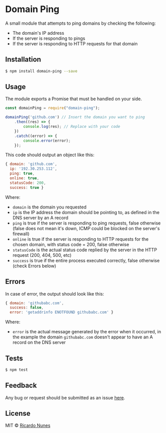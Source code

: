 # Domain Ping

A small module that attempts to ping domains by checking the following:

 - The domain's IP address
 - If the server is responding to pings
 - If the server is responding to HTTP requests for that domain

## Installation

```sh
$ npm install domain-ping --save
```

## Usage

The module exports a Promise that must be handled on your side.

```js
const domainPing = require("domain-ping");

domainPing('github.com') // Insert the domain you want to ping
    .then((res) => {
        console.log(res); // Replace with your code
    })
    .catch((error) => {
        console.error(error);
    });
```

This code should output an object like this:

```js
{ domain: 'github.com',
  ip: '192.30.253.112',
  ping: true,
  online: true,
  statusCode: 200,
  success: true }
```

Where:

 - `domain` is the domain you requested
 - `ip` is the IP address the domain should be pointing to, as defined in the DNS server by an A record
 - `ping` is true if the server is responding to ping requests, false otherwise (false does not mean it's down, ICMP could be blocked on the server's firewall)
 - `online` is true if the server is responding to HTTP requests for the chosen domain, with status code = 200, false otherwise
 - `statusCode` is the actual status code replied by the server in the HTTP request (200, 404, 500, etc)
 - `success` is true if the entire process executed correctly, false otherwise (check Errors below)

## Errors

In case of error, the output should look like this:

```js
{ domain: 'githubabc.com',
  success: false,
  error: 'getaddrinfo ENOTFOUND githubabc.com' }
```

Where:

 - `error` is the actual message generated by the error when it occurred, in the example the domain `githubabc.com` doesn't appear to have an A record on the DNS server

## Tests

```sh
$ npm test
```

## Feedback

Any bug or request should be submitted as an issue [here](https://github.com/ricardonunesdev/domain-ping/issues).

## License

MIT © [Ricardo Nunes](https://github.com/ricardonunesdev)
